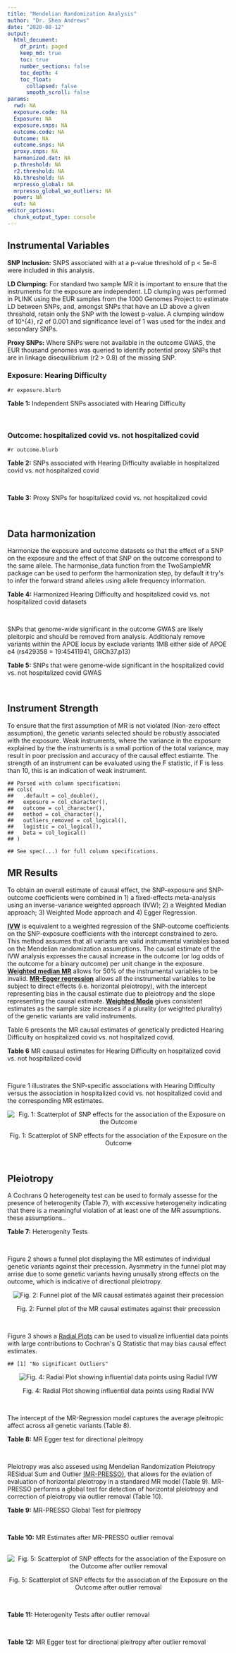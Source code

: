 ```yaml
---
title: "Mendelian Randomization Analysis"
author: "Dr. Shea Andrews"
date: "2020-08-12"
output:
  html_document:
    df_print: paged
    keep_md: true
    toc: true
    number_sections: false
    toc_depth: 4
    toc_float:
      collapsed: false
      smooth_scroll: false
params:
  rwd: NA
  exposure.code: NA
  Exposure: NA
  exposure.snps: NA
  outcome.code: NA
  Outcome: NA
  outcome.snps: NA
  proxy.snps: NA
  harmonized.dat: NA
  p.threshold: NA
  r2.threshold: NA
  kb.threshold: NA
  mrpresso_global: NA
  mrpresso_global_wo_outliers: NA
  power: NA
  out: NA
editor_options:
  chunk_output_type: console
---
```







## Instrumental Variables
**SNP Inclusion:** SNPS associated with at a p-value threshold of p < 5e-8 were included in this analysis.
<br>

**LD Clumping:** For standard two sample MR it is important to ensure that the instruments for the exposure are independent. LD clumping was performed in PLINK using the EUR samples from the 1000 Genomes Project to estimate LD between SNPs, and, amongst SNPs that have an LD above a given threshold, retain only the SNP with the lowest p-value. A clumping window of 10^{4}, r2 of 0.001 and significance level of 1 was used for the index and secondary SNPs.
<br>

**Proxy SNPs:** Where SNPs were not available in the outcome GWAS, the EUR thousand genomes was queried to identify potential proxy SNPs that are in linkage disequilibrium (r2 > 0.8) of the missing SNP.
<br>

### Exposure: Hearing Difficulty
`#r exposure.blurb`
<br>

**Table 1:** Independent SNPs associated with Hearing Difficulty
<div data-pagedtable="false">
  <script data-pagedtable-source type="application/json">
{"columns":[{"label":["SNP"],"name":[1],"type":["chr"],"align":["left"]},{"label":["CHROM"],"name":[2],"type":["dbl"],"align":["right"]},{"label":["POS"],"name":[3],"type":["dbl"],"align":["right"]},{"label":["REF"],"name":[4],"type":["chr"],"align":["left"]},{"label":["ALT"],"name":[5],"type":["chr"],"align":["left"]},{"label":["AF"],"name":[6],"type":["dbl"],"align":["right"]},{"label":["BETA"],"name":[7],"type":["dbl"],"align":["right"]},{"label":["SE"],"name":[8],"type":["dbl"],"align":["right"]},{"label":["Z"],"name":[9],"type":["dbl"],"align":["right"]},{"label":["P"],"name":[10],"type":["dbl"],"align":["right"]},{"label":["N"],"name":[11],"type":["dbl"],"align":["right"]},{"label":["TRAIT"],"name":[12],"type":["chr"],"align":["left"]}],"data":[{"1":"rs12027345","2":"1","3":"46239991","4":"G","5":"A","6":"0.432915","7":"-0.00785785","8":"0.00133184","9":"-5.90000","10":"3.6e-09","11":"250389","12":"Hearing_Difficulty"},{"1":"rs7525101","2":"1","3":"165109131","4":"C","5":"T","6":"0.440725","7":"0.00752096","8":"0.00132707","9":"5.66734","10":"1.5e-08","11":"250389","12":"Hearing_Difficulty"},{"1":"rs10927035","2":"1","3":"243703982","4":"C","5":"T","6":"0.649233","7":"0.00754234","8":"0.00138251","9":"5.45554","10":"4.9e-08","11":"250389","12":"Hearing_Difficulty"},{"1":"rs62188635","2":"2","3":"208082510","4":"C","5":"T","6":"0.545031","7":"-0.00827833","8":"0.00132906","9":"-6.22871","10":"4.7e-10","11":"250389","12":"Hearing_Difficulty"},{"1":"rs13093972","2":"3","3":"114987255","4":"A","5":"G","6":"0.448377","7":"0.00775587","8":"0.00133038","9":"5.82982","10":"5.5e-09","11":"250389","12":"Hearing_Difficulty"},{"1":"rs55853808","2":"3","3":"182053946","4":"A","5":"G","6":"0.162990","7":"0.01187470","8":"0.00180540","9":"6.57732","10":"4.8e-11","11":"250389","12":"Hearing_Difficulty"},{"1":"rs35414371","2":"4","3":"17530692","4":"T","5":"A","6":"0.132722","7":"0.01310280","8":"0.00194526","9":"6.73576","10":"1.6e-11","11":"250389","12":"Hearing_Difficulty"},{"1":"rs10475169","2":"5","3":"2555514","4":"A","5":"C","6":"0.117756","7":"0.01173770","8":"0.00204412","9":"5.74218","10":"9.3e-09","11":"250389","12":"Hearing_Difficulty"},{"1":"rs6453022","2":"5","3":"73076511","4":"C","5":"A","6":"0.500946","7":"0.01262160","8":"0.00132561","9":"9.52135","10":"1.7e-21","11":"250389","12":"Hearing_Difficulty"},{"1":"rs306574","2":"5","3":"94049523","4":"A","5":"G","6":"0.488764","7":"-0.00793561","8":"0.00131904","9":"-6.01620","10":"1.8e-09","11":"250389","12":"Hearing_Difficulty"},{"1":"rs1928176","2":"6","3":"21968899","4":"A","5":"G","6":"0.482818","7":"0.00749378","8":"0.00133347","9":"5.61976","10":"1.9e-08","11":"250389","12":"Hearing_Difficulty"},{"1":"rs13204736","2":"6","3":"32582603","4":"G","5":"A","6":"0.348495","7":"0.01146660","8":"0.00142649","9":"8.03833","10":"9.1e-16","11":"250389","12":"Hearing_Difficulty"},{"1":"rs62646255","2":"6","3":"43262303","4":"T","5":"C","6":"0.391260","7":"-0.01270780","8":"0.00135504","9":"-9.37817","10":"6.7e-21","11":"250389","12":"Hearing_Difficulty"},{"1":"rs217287","2":"6","3":"84407466","4":"C","5":"T","6":"0.440322","7":"0.00784960","8":"0.00133602","9":"5.87536","10":"4.2e-09","11":"250389","12":"Hearing_Difficulty"},{"1":"rs9493627","2":"6","3":"133789728","4":"G","5":"A","6":"0.320275","7":"0.01043660","8":"0.00141112","9":"7.39597","10":"1.4e-13","11":"250389","12":"Hearing_Difficulty"},{"1":"rs2236401","2":"6","3":"158504981","4":"C","5":"T","6":"0.514779","7":"0.00808004","8":"0.00132024","9":"6.12013","10":"9.3e-10","11":"250389","12":"Hearing_Difficulty"},{"1":"rs4947828","2":"7","3":"50805115","4":"T","5":"G","6":"0.769429","7":"0.00955408","8":"0.00156472","9":"6.10594","10":"1.0e-09","11":"250389","12":"Hearing_Difficulty"},{"1":"rs9691831","2":"7","3":"138498348","4":"A","5":"G","6":"0.584558","7":"0.00740690","8":"0.00133806","9":"5.53555","10":"3.1e-08","11":"250389","12":"Hearing_Difficulty"},{"1":"rs3890736","2":"8","3":"21532239","4":"G","5":"A","6":"0.373324","7":"0.00765762","8":"0.00136882","9":"5.59432","10":"2.2e-08","11":"250389","12":"Hearing_Difficulty"},{"1":"rs76837345","2":"8","3":"82668818","4":"A","5":"G","6":"0.069355","7":"0.01460190","8":"0.00259963","9":"5.61691","10":"1.9e-08","11":"250389","12":"Hearing_Difficulty"},{"1":"rs1962104","2":"8","3":"141635329","4":"T","5":"C","6":"0.558034","7":"0.00889466","8":"0.00133827","9":"6.64639","10":"3.0e-11","11":"250389","12":"Hearing_Difficulty"},{"1":"rs4948502","2":"10","3":"63839417","4":"T","5":"C","6":"0.426934","7":"-0.00805794","8":"0.00133835","9":"-6.02080","10":"1.7e-09","11":"250389","12":"Hearing_Difficulty"},{"1":"rs2270550","2":"10","3":"75874192","4":"T","5":"C","6":"0.547333","7":"0.00852536","8":"0.00136055","9":"6.26611","10":"3.7e-10","11":"250389","12":"Hearing_Difficulty"},{"1":"rs11596052","2":"10","3":"80520313","4":"T","5":"C","6":"0.219355","7":"-0.00900108","8":"0.00161979","9":"-5.55694","10":"2.7e-08","11":"250389","12":"Hearing_Difficulty"},{"1":"rs1097215","2":"10","3":"94787804","4":"G","5":"A","6":"0.474064","7":"-0.00798345","8":"0.00132256","9":"-6.03636","10":"1.6e-09","11":"250389","12":"Hearing_Difficulty"},{"1":"rs10901863","2":"10","3":"126812270","4":"C","5":"T","6":"0.268469","7":"0.01207640","8":"0.00153378","9":"7.87362","10":"3.4e-15","11":"250389","12":"Hearing_Difficulty"},{"1":"rs55635402","2":"11","3":"8056913","4":"A","5":"G","6":"0.194930","7":"-0.01052120","8":"0.00166935","9":"-6.30257","10":"2.9e-10","11":"250389","12":"Hearing_Difficulty"},{"1":"rs141403654","2":"11","3":"47715487","4":"A","5":"T","6":"0.015434","7":"0.03134020","8":"0.00568478","9":"5.51300","10":"3.5e-08","11":"250389","12":"Hearing_Difficulty"},{"1":"rs7951935","2":"11","3":"89030399","4":"G","5":"T","6":"0.379826","7":"0.01135240","8":"0.00136208","9":"8.33461","10":"7.8e-17","11":"250389","12":"Hearing_Difficulty"},{"1":"rs67307131","2":"11","3":"118480223","4":"T","5":"C","6":"0.346657","7":"0.00913602","8":"0.00139364","9":"6.55551","10":"5.5e-11","11":"250389","12":"Hearing_Difficulty"},{"1":"rs12552","2":"13","3":"53625781","4":"A","5":"G","6":"0.561874","7":"-0.00728153","8":"0.00133440","9":"-5.45678","10":"4.8e-08","11":"250389","12":"Hearing_Difficulty"},{"1":"rs9517282","2":"13","3":"99059183","4":"C","5":"A","6":"0.548995","7":"-0.00778367","8":"0.00133726","9":"-5.82061","10":"5.9e-09","11":"250389","12":"Hearing_Difficulty"},{"1":"rs1566129","2":"14","3":"52514912","4":"T","5":"C","6":"0.586284","7":"-0.00906457","8":"0.00134065","9":"-6.76132","10":"1.4e-11","11":"250389","12":"Hearing_Difficulty"},{"1":"rs62015206","2":"15","3":"52374075","4":"C","5":"T","6":"0.591962","7":"0.00779412","8":"0.00134988","9":"5.77394","10":"7.7e-09","11":"250389","12":"Hearing_Difficulty"},{"1":"rs62033400","2":"16","3":"53811788","4":"A","5":"G","6":"0.394446","7":"-0.00850581","8":"0.00134974","9":"-6.30181","10":"2.9e-10","11":"250389","12":"Hearing_Difficulty"},{"1":"rs12938775","2":"17","3":"2574821","4":"G","5":"A","6":"0.501932","7":"-0.00745427","8":"0.00132034","9":"-5.64572","10":"1.6e-08","11":"250389","12":"Hearing_Difficulty"},{"1":"rs17671352","2":"17","3":"7127718","4":"T","5":"C","6":"0.619033","7":"-0.00777641","8":"0.00135880","9":"-5.72300","10":"1.0e-08","11":"250389","12":"Hearing_Difficulty"},{"1":"rs4611552","2":"18","3":"52636091","4":"T","5":"C","6":"0.215352","7":"0.00885933","8":"0.00160737","9":"5.51169","10":"3.6e-08","11":"250389","12":"Hearing_Difficulty"},{"1":"rs132929","2":"22","3":"38487002","4":"G","5":"A","6":"0.413979","7":"0.00983905","8":"0.00134066","9":"7.33896","10":"2.2e-13","11":"250389","12":"Hearing_Difficulty"},{"1":"rs36062310","2":"22","3":"50988105","4":"G","5":"A","6":"0.043658","7":"0.03145420","8":"0.00322683","9":"9.74771","10":"1.9e-22","11":"250389","12":"Hearing_Difficulty"}],"options":{"columns":{"min":{},"max":[10]},"rows":{"min":[10],"max":[10]},"pages":{}}}
  </script>
</div>
<br>

### Outcome: hospitalized covid vs. not hospitalized covid
`#r outcome.blurb`
<br>

**Table 2:** SNPs associated with Hearing Difficulty avaliable in hospitalized covid vs. not hospitalized covid
<div data-pagedtable="false">
  <script data-pagedtable-source type="application/json">
{"columns":[{"label":["SNP"],"name":[1],"type":["chr"],"align":["left"]},{"label":["CHROM"],"name":[2],"type":["dbl"],"align":["right"]},{"label":["POS"],"name":[3],"type":["dbl"],"align":["right"]},{"label":["REF"],"name":[4],"type":["chr"],"align":["left"]},{"label":["ALT"],"name":[5],"type":["chr"],"align":["left"]},{"label":["AF"],"name":[6],"type":["dbl"],"align":["right"]},{"label":["BETA"],"name":[7],"type":["dbl"],"align":["right"]},{"label":["SE"],"name":[8],"type":["dbl"],"align":["right"]},{"label":["Z"],"name":[9],"type":["dbl"],"align":["right"]},{"label":["P"],"name":[10],"type":["dbl"],"align":["right"]},{"label":["N"],"name":[11],"type":["dbl"],"align":["right"]},{"label":["TRAIT"],"name":[12],"type":["chr"],"align":["left"]}],"data":[{"1":"rs7525101","2":"1","3":"165109131","4":"C","5":"T","6":"0.43760","7":"0.04785300","8":"0.077757","9":"0.615417261","10":"0.53830","11":"2956","12":"COVID:_hospitalized_vs._not_hospitalized"},{"1":"rs10927035","2":"1","3":"243703982","4":"C","5":"T","6":"0.62820","7":"-0.01822500","8":"0.080562","9":"-0.226223281","10":"0.82100","11":"2956","12":"COVID:_hospitalized_vs._not_hospitalized"},{"1":"rs62188635","2":"2","3":"208082510","4":"C","5":"T","6":"0.54320","7":"0.01383300","8":"0.088134","9":"0.156954183","10":"0.87530","11":"1408","12":"COVID:_hospitalized_vs._not_hospitalized"},{"1":"rs13093972","2":"3","3":"114987255","4":"A","5":"G","6":"0.42960","7":"0.17397000","8":"0.078299","9":"2.221867457","10":"0.02629","11":"2956","12":"COVID:_hospitalized_vs._not_hospitalized"},{"1":"rs55853808","2":"3","3":"182053946","4":"A","5":"G","6":"0.15030","7":"0.13207000","8":"0.111140","9":"1.188321037","10":"0.23470","11":"2956","12":"COVID:_hospitalized_vs._not_hospitalized"},{"1":"rs10475169","2":"5","3":"2555514","4":"A","5":"C","6":"0.11920","7":"0.05136700","8":"0.121890","9":"0.421420953","10":"0.67340","11":"2956","12":"COVID:_hospitalized_vs._not_hospitalized"},{"1":"rs6453022","2":"5","3":"73076511","4":"C","5":"A","6":"0.45820","7":"0.03788000","8":"0.078035","9":"0.485423208","10":"0.62740","11":"2956","12":"COVID:_hospitalized_vs._not_hospitalized"},{"1":"rs306574","2":"5","3":"94049523","4":"A","5":"G","6":"0.48640","7":"0.12555000","8":"0.076739","9":"1.636065104","10":"0.10180","11":"2956","12":"COVID:_hospitalized_vs._not_hospitalized"},{"1":"rs1928176","2":"6","3":"21968899","4":"A","5":"G","6":"0.50640","7":"0.05847300","8":"0.079712","9":"0.733553292","10":"0.46320","11":"2956","12":"COVID:_hospitalized_vs._not_hospitalized"},{"1":"rs13204736","2":"6","3":"32582603","4":"G","5":"A","6":"0.35750","7":"-0.03320300","8":"0.094419","9":"-0.351655917","10":"0.72510","11":"1408","12":"COVID:_hospitalized_vs._not_hospitalized"},{"1":"rs217287","2":"6","3":"84407466","4":"C","5":"T","6":"0.47600","7":"0.03365200","8":"0.077635","9":"0.433464288","10":"0.66470","11":"2956","12":"COVID:_hospitalized_vs._not_hospitalized"},{"1":"rs9493627","2":"6","3":"133789728","4":"G","5":"A","6":"0.33600","7":"-0.16765000","8":"0.083619","9":"-2.004927110","10":"0.04497","11":"2956","12":"COVID:_hospitalized_vs._not_hospitalized"},{"1":"rs2236401","2":"6","3":"158504981","4":"C","5":"T","6":"0.56370","7":"0.11672000","8":"0.078726","9":"1.482610573","10":"0.13820","11":"2956","12":"COVID:_hospitalized_vs._not_hospitalized"},{"1":"rs4947828","2":"7","3":"50805115","4":"T","5":"G","6":"0.77630","7":"-0.00052057","8":"0.102740","9":"-0.005066868","10":"0.99600","11":"1408","12":"COVID:_hospitalized_vs._not_hospitalized"},{"1":"rs9691831","2":"7","3":"138498348","4":"A","5":"G","6":"0.57360","7":"-0.07659100","8":"0.079898","9":"-0.958609727","10":"0.33780","11":"2956","12":"COVID:_hospitalized_vs._not_hospitalized"},{"1":"rs3890736","2":"8","3":"21532239","4":"G","5":"A","6":"0.38540","7":"-0.11474000","8":"0.080487","9":"-1.425571831","10":"0.15400","11":"2956","12":"COVID:_hospitalized_vs._not_hospitalized"},{"1":"rs76837345","2":"8","3":"82668818","4":"A","5":"G","6":"0.06151","7":"-0.07391800","8":"0.173310","9":"-0.426507414","10":"0.66970","11":"2956","12":"COVID:_hospitalized_vs._not_hospitalized"},{"1":"rs1962104","2":"8","3":"141635329","4":"T","5":"C","6":"0.53500","7":"-0.05304500","8":"0.078651","9":"-0.674435163","10":"0.50000","11":"2956","12":"COVID:_hospitalized_vs._not_hospitalized"},{"1":"rs4948502","2":"10","3":"63839417","4":"T","5":"C","6":"0.42720","7":"-0.08837000","8":"0.078949","9":"-1.119330201","10":"0.26300","11":"2956","12":"COVID:_hospitalized_vs._not_hospitalized"},{"1":"rs11596052","2":"10","3":"80520313","4":"T","5":"C","6":"0.21380","7":"-0.01332600","8":"0.099446","9":"-0.134002373","10":"0.89340","11":"2956","12":"COVID:_hospitalized_vs._not_hospitalized"},{"1":"rs1097215","2":"10","3":"94787804","4":"G","5":"A","6":"0.47040","7":"0.02807200","8":"0.078364","9":"0.358225716","10":"0.72020","11":"2956","12":"COVID:_hospitalized_vs._not_hospitalized"},{"1":"rs10901863","2":"10","3":"126812270","4":"C","5":"T","6":"0.27650","7":"-0.01781600","8":"0.090344","9":"-0.197201806","10":"0.84370","11":"2956","12":"COVID:_hospitalized_vs._not_hospitalized"},{"1":"rs55635402","2":"11","3":"8056913","4":"A","5":"G","6":"0.21120","7":"0.07444500","8":"0.099393","9":"0.748996408","10":"0.45390","11":"2956","12":"COVID:_hospitalized_vs._not_hospitalized"},{"1":"rs141403654","2":"11","3":"47715487","4":"A","5":"T","6":"0.02139","7":"0.22325000","8":"0.332300","9":"0.671832681","10":"0.50170","11":"2956","12":"COVID:_hospitalized_vs._not_hospitalized"},{"1":"rs7951935","2":"11","3":"89030399","4":"G","5":"T","6":"0.37340","7":"0.11743000","8":"0.088261","9":"1.330485718","10":"0.18340","11":"1408","12":"COVID:_hospitalized_vs._not_hospitalized"},{"1":"rs12552","2":"13","3":"53625781","4":"A","5":"G","6":"0.54010","7":"-0.04951500","8":"0.080322","9":"-0.616456264","10":"0.53760","11":"2956","12":"COVID:_hospitalized_vs._not_hospitalized"},{"1":"rs9517282","2":"13","3":"99059183","4":"C","5":"A","6":"0.54860","7":"-0.02989300","8":"0.077563","9":"-0.385402834","10":"0.69990","11":"2956","12":"COVID:_hospitalized_vs._not_hospitalized"},{"1":"rs1566129","2":"14","3":"52514912","4":"T","5":"C","6":"0.60140","7":"-0.03490000","8":"0.079679","9":"-0.438007505","10":"0.66140","11":"2956","12":"COVID:_hospitalized_vs._not_hospitalized"},{"1":"rs62015206","2":"15","3":"52374075","4":"C","5":"T","6":"0.59130","7":"0.15072000","8":"0.077994","9":"1.932456343","10":"0.05330","11":"2956","12":"COVID:_hospitalized_vs._not_hospitalized"},{"1":"rs62033400","2":"16","3":"53811788","4":"A","5":"G","6":"0.40970","7":"0.03221500","8":"0.078692","9":"0.409380877","10":"0.68230","11":"2956","12":"COVID:_hospitalized_vs._not_hospitalized"},{"1":"rs12938775","2":"17","3":"2574821","4":"G","5":"A","6":"0.49030","7":"0.05682600","8":"0.082049","9":"0.692586138","10":"0.48860","11":"2738","12":"COVID:_hospitalized_vs._not_hospitalized"},{"1":"rs17671352","2":"17","3":"7127718","4":"T","5":"C","6":"0.63150","7":"-0.01653900","8":"0.082059","9":"-0.201550104","10":"0.84030","11":"2956","12":"COVID:_hospitalized_vs._not_hospitalized"},{"1":"rs4611552","2":"18","3":"52636091","4":"T","5":"C","6":"0.20790","7":"-0.05766400","8":"0.096154","9":"-0.599704640","10":"0.54870","11":"2956","12":"COVID:_hospitalized_vs._not_hospitalized"},{"1":"rs132929","2":"22","3":"38487002","4":"G","5":"A","6":"0.40050","7":"-0.08700800","8":"0.080069","9":"-1.086662753","10":"0.27720","11":"2956","12":"COVID:_hospitalized_vs._not_hospitalized"},{"1":"rs36062310","2":"22","3":"50988105","4":"G","5":"A","6":"0.04141","7":"0.01392600","8":"0.181330","9":"0.076799206","10":"0.93880","11":"2956","12":"COVID:_hospitalized_vs._not_hospitalized"},{"1":"rs12027345","2":"NA","3":"NA","4":"NA","5":"NA","6":"NA","7":"NA","8":"NA","9":"NA","10":"NA","11":"NA","12":"NA"},{"1":"rs35414371","2":"NA","3":"NA","4":"NA","5":"NA","6":"NA","7":"NA","8":"NA","9":"NA","10":"NA","11":"NA","12":"NA"},{"1":"rs62646255","2":"NA","3":"NA","4":"NA","5":"NA","6":"NA","7":"NA","8":"NA","9":"NA","10":"NA","11":"NA","12":"NA"},{"1":"rs2270550","2":"NA","3":"NA","4":"NA","5":"NA","6":"NA","7":"NA","8":"NA","9":"NA","10":"NA","11":"NA","12":"NA"},{"1":"rs67307131","2":"NA","3":"NA","4":"NA","5":"NA","6":"NA","7":"NA","8":"NA","9":"NA","10":"NA","11":"NA","12":"NA"}],"options":{"columns":{"min":{},"max":[10]},"rows":{"min":[10],"max":[10]},"pages":{}}}
  </script>
</div>
<br>

**Table 3:** Proxy SNPs for hospitalized covid vs. not hospitalized covid
<div data-pagedtable="false">
  <script data-pagedtable-source type="application/json">
{"columns":[{"label":["target_snp"],"name":[1],"type":["chr"],"align":["left"]},{"label":["proxy_snp"],"name":[2],"type":["chr"],"align":["left"]},{"label":["ld.r2"],"name":[3],"type":["dbl"],"align":["right"]},{"label":["Dprime"],"name":[4],"type":["dbl"],"align":["right"]},{"label":["PHASE"],"name":[5],"type":["chr"],"align":["left"]},{"label":["X12"],"name":[6],"type":["lgl"],"align":["right"]},{"label":["CHROM"],"name":[7],"type":["dbl"],"align":["right"]},{"label":["POS"],"name":[8],"type":["dbl"],"align":["right"]},{"label":["REF.proxy"],"name":[9],"type":["chr"],"align":["left"]},{"label":["ALT.proxy"],"name":[10],"type":["chr"],"align":["left"]},{"label":["AF"],"name":[11],"type":["dbl"],"align":["right"]},{"label":["BETA"],"name":[12],"type":["dbl"],"align":["right"]},{"label":["SE"],"name":[13],"type":["dbl"],"align":["right"]},{"label":["Z"],"name":[14],"type":["dbl"],"align":["right"]},{"label":["P"],"name":[15],"type":["dbl"],"align":["right"]},{"label":["N"],"name":[16],"type":["dbl"],"align":["right"]},{"label":["TRAIT"],"name":[17],"type":["chr"],"align":["left"]},{"label":["ref"],"name":[18],"type":["chr"],"align":["left"]},{"label":["ref.proxy"],"name":[19],"type":["chr"],"align":["left"]},{"label":["alt"],"name":[20],"type":["chr"],"align":["left"]},{"label":["alt.proxy"],"name":[21],"type":["chr"],"align":["left"]},{"label":["ALT"],"name":[22],"type":["chr"],"align":["left"]},{"label":["REF"],"name":[23],"type":["chr"],"align":["left"]},{"label":["proxy.outcome"],"name":[24],"type":["lgl"],"align":["right"]}],"data":[{"1":"rs12027345","2":"rs4660885","3":"0.991994","4":"1.000000","5":"AA/GG","6":"NA","7":"1","8":"46243756","9":"G","10":"A","11":"0.4535","12":"-0.043817","13":"0.079208","14":"-0.5531891","15":"0.5801","16":"2956","17":"COVID:_hospitalized_vs._not_hospitalized","18":"A","19":"A","20":"G","21":"G","22":"A","23":"G","24":"TRUE"},{"1":"rs35414371","2":"rs36027619","3":"0.991507","4":"1.000000","5":"AT/TC","6":"NA","7":"4","8":"17525356","9":"C","10":"T","11":"0.1340","12":"0.018382","13":"0.111000","14":"0.1656036","15":"0.8685","16":"2956","17":"COVID:_hospitalized_vs._not_hospitalized","18":"A","19":"T","20":"T","21":"C","22":"A","23":"T","24":"TRUE"},{"1":"rs62646255","2":"rs62415385","3":"0.975788","4":"0.995882","5":"CT/TA","6":"NA","7":"6","8":"43262458","9":"A","10":"T","11":"0.3815","12":"-0.058519","13":"0.080830","14":"-0.7239762","15":"0.4691","16":"2956","17":"COVID:_hospitalized_vs._not_hospitalized","18":"C","19":"T","20":"T","21":"A","22":"C","23":"T","24":"TRUE"},{"1":"rs2270550","2":"rs2131957","3":"0.856412","4":"0.982009","5":"TC/CA","6":"NA","7":"10","8":"75866929","9":"C","10":"A","11":"0.5999","12":"0.013208","13":"0.080430","14":"0.1642173","15":"0.8696","16":"2956","17":"COVID:_hospitalized_vs._not_hospitalized","18":"T","19":"C","20":"C","21":"A","22":"C","23":"T","24":"TRUE"},{"1":"rs67307131","2":"rs12225399","3":"0.991321","4":"1.000000","5":"CC/TG","6":"NA","7":"11","8":"118480285","9":"G","10":"C","11":"0.3333","12":"0.129090","13":"0.082850","14":"1.5581171","15":"0.1192","16":"2956","17":"COVID:_hospitalized_vs._not_hospitalized","18":"C","19":"C","20":"T","21":"G","22":"C","23":"T","24":"TRUE"}],"options":{"columns":{"min":{},"max":[10]},"rows":{"min":[10],"max":[10]},"pages":{}}}
  </script>
</div>
<br>

## Data harmonization
Harmonize the exposure and outcome datasets so that the effect of a SNP on the exposure and the effect of that SNP on the outcome correspond to the same allele. The harmonise_data function from the TwoSampleMR package can be used to perform the harmonization step, by default it try's to infer the forward strand alleles using allele frequency information.
<br>

**Table 4:** Harmonized Hearing Difficulty and hospitalized covid vs. not hospitalized covid datasets
<div data-pagedtable="false">
  <script data-pagedtable-source type="application/json">
{"columns":[{"label":["SNP"],"name":[1],"type":["chr"],"align":["left"]},{"label":["effect_allele.exposure"],"name":[2],"type":["chr"],"align":["left"]},{"label":["other_allele.exposure"],"name":[3],"type":["chr"],"align":["left"]},{"label":["effect_allele.outcome"],"name":[4],"type":["chr"],"align":["left"]},{"label":["other_allele.outcome"],"name":[5],"type":["chr"],"align":["left"]},{"label":["beta.exposure"],"name":[6],"type":["dbl"],"align":["right"]},{"label":["beta.outcome"],"name":[7],"type":["dbl"],"align":["right"]},{"label":["eaf.exposure"],"name":[8],"type":["dbl"],"align":["right"]},{"label":["eaf.outcome"],"name":[9],"type":["dbl"],"align":["right"]},{"label":["remove"],"name":[10],"type":["lgl"],"align":["right"]},{"label":["palindromic"],"name":[11],"type":["lgl"],"align":["right"]},{"label":["ambiguous"],"name":[12],"type":["lgl"],"align":["right"]},{"label":["id.outcome"],"name":[13],"type":["chr"],"align":["left"]},{"label":["chr.outcome"],"name":[14],"type":["dbl"],"align":["right"]},{"label":["pos.outcome"],"name":[15],"type":["dbl"],"align":["right"]},{"label":["se.outcome"],"name":[16],"type":["dbl"],"align":["right"]},{"label":["z.outcome"],"name":[17],"type":["dbl"],"align":["right"]},{"label":["pval.outcome"],"name":[18],"type":["dbl"],"align":["right"]},{"label":["samplesize.outcome"],"name":[19],"type":["dbl"],"align":["right"]},{"label":["outcome"],"name":[20],"type":["chr"],"align":["left"]},{"label":["mr_keep.outcome"],"name":[21],"type":["lgl"],"align":["right"]},{"label":["pval_origin.outcome"],"name":[22],"type":["chr"],"align":["left"]},{"label":["chr.exposure"],"name":[23],"type":["dbl"],"align":["right"]},{"label":["pos.exposure"],"name":[24],"type":["dbl"],"align":["right"]},{"label":["se.exposure"],"name":[25],"type":["dbl"],"align":["right"]},{"label":["z.exposure"],"name":[26],"type":["dbl"],"align":["right"]},{"label":["pval.exposure"],"name":[27],"type":["dbl"],"align":["right"]},{"label":["samplesize.exposure"],"name":[28],"type":["dbl"],"align":["right"]},{"label":["exposure"],"name":[29],"type":["chr"],"align":["left"]},{"label":["mr_keep.exposure"],"name":[30],"type":["lgl"],"align":["right"]},{"label":["pval_origin.exposure"],"name":[31],"type":["chr"],"align":["left"]},{"label":["id.exposure"],"name":[32],"type":["chr"],"align":["left"]},{"label":["action"],"name":[33],"type":["dbl"],"align":["right"]},{"label":["mr_keep"],"name":[34],"type":["lgl"],"align":["right"]},{"label":["pt"],"name":[35],"type":["dbl"],"align":["right"]},{"label":["pleitropy_keep"],"name":[36],"type":["lgl"],"align":["right"]},{"label":["mrpresso_RSSobs"],"name":[37],"type":["lgl"],"align":["right"]},{"label":["mrpresso_pval"],"name":[38],"type":["lgl"],"align":["right"]},{"label":["mrpresso_keep"],"name":[39],"type":["lgl"],"align":["right"]}],"data":[{"1":"rs10475169","2":"C","3":"A","4":"C","5":"A","6":"0.01173770","7":"0.05136700","8":"0.117756","9":"0.11920","10":"FALSE","11":"FALSE","12":"FALSE","13":"LVZP0N","14":"5","15":"2555514","16":"0.121890","17":"0.421420953","18":"0.67340","19":"2956","20":"covidhgi2020anaB1v2","21":"TRUE","22":"reported","23":"5","24":"2555514","25":"0.00204412","26":"5.74218","27":"9.3e-09","28":"250389","29":"Wells2019hdiff","30":"TRUE","31":"reported","32":"9hqIqa","33":"2","34":"TRUE","35":"5e-08","36":"TRUE","37":"NA","38":"NA","39":"TRUE"},{"1":"rs10901863","2":"T","3":"C","4":"T","5":"C","6":"0.01207640","7":"-0.01781600","8":"0.268469","9":"0.27650","10":"FALSE","11":"FALSE","12":"FALSE","13":"LVZP0N","14":"10","15":"126812270","16":"0.090344","17":"-0.197201806","18":"0.84370","19":"2956","20":"covidhgi2020anaB1v2","21":"TRUE","22":"reported","23":"10","24":"126812270","25":"0.00153378","26":"7.87362","27":"3.4e-15","28":"250389","29":"Wells2019hdiff","30":"TRUE","31":"reported","32":"9hqIqa","33":"2","34":"TRUE","35":"5e-08","36":"TRUE","37":"NA","38":"NA","39":"TRUE"},{"1":"rs10927035","2":"T","3":"C","4":"T","5":"C","6":"0.00754234","7":"-0.01822500","8":"0.649233","9":"0.62820","10":"FALSE","11":"FALSE","12":"FALSE","13":"LVZP0N","14":"1","15":"243703982","16":"0.080562","17":"-0.226223281","18":"0.82100","19":"2956","20":"covidhgi2020anaB1v2","21":"TRUE","22":"reported","23":"1","24":"243703982","25":"0.00138251","26":"5.45554","27":"4.9e-08","28":"250389","29":"Wells2019hdiff","30":"TRUE","31":"reported","32":"9hqIqa","33":"2","34":"TRUE","35":"5e-08","36":"TRUE","37":"NA","38":"NA","39":"TRUE"},{"1":"rs1097215","2":"A","3":"G","4":"A","5":"G","6":"-0.00798345","7":"0.02807200","8":"0.474064","9":"0.47040","10":"FALSE","11":"FALSE","12":"FALSE","13":"LVZP0N","14":"10","15":"94787804","16":"0.078364","17":"0.358225716","18":"0.72020","19":"2956","20":"covidhgi2020anaB1v2","21":"TRUE","22":"reported","23":"10","24":"94787804","25":"0.00132256","26":"-6.03636","27":"1.6e-09","28":"250389","29":"Wells2019hdiff","30":"TRUE","31":"reported","32":"9hqIqa","33":"2","34":"TRUE","35":"5e-08","36":"TRUE","37":"NA","38":"NA","39":"TRUE"},{"1":"rs11596052","2":"C","3":"T","4":"C","5":"T","6":"-0.00900108","7":"-0.01332600","8":"0.219355","9":"0.21380","10":"FALSE","11":"FALSE","12":"FALSE","13":"LVZP0N","14":"10","15":"80520313","16":"0.099446","17":"-0.134002373","18":"0.89340","19":"2956","20":"covidhgi2020anaB1v2","21":"TRUE","22":"reported","23":"10","24":"80520313","25":"0.00161979","26":"-5.55694","27":"2.7e-08","28":"250389","29":"Wells2019hdiff","30":"TRUE","31":"reported","32":"9hqIqa","33":"2","34":"TRUE","35":"5e-08","36":"TRUE","37":"NA","38":"NA","39":"TRUE"},{"1":"rs12027345","2":"A","3":"G","4":"A","5":"G","6":"-0.00785785","7":"-0.04381700","8":"0.432915","9":"0.45350","10":"FALSE","11":"FALSE","12":"FALSE","13":"LVZP0N","14":"1","15":"46243756","16":"0.079208","17":"-0.553189072","18":"0.58010","19":"2956","20":"covidhgi2020anaB1v2","21":"TRUE","22":"reported","23":"1","24":"46239991","25":"0.00133184","26":"-5.90000","27":"3.6e-09","28":"250389","29":"Wells2019hdiff","30":"TRUE","31":"reported","32":"9hqIqa","33":"2","34":"TRUE","35":"5e-08","36":"TRUE","37":"NA","38":"NA","39":"TRUE"},{"1":"rs12552","2":"G","3":"A","4":"G","5":"A","6":"-0.00728153","7":"-0.04951500","8":"0.561874","9":"0.54010","10":"FALSE","11":"FALSE","12":"FALSE","13":"LVZP0N","14":"13","15":"53625781","16":"0.080322","17":"-0.616456264","18":"0.53760","19":"2956","20":"covidhgi2020anaB1v2","21":"TRUE","22":"reported","23":"13","24":"53625781","25":"0.00133440","26":"-5.45678","27":"4.8e-08","28":"250389","29":"Wells2019hdiff","30":"TRUE","31":"reported","32":"9hqIqa","33":"2","34":"TRUE","35":"5e-08","36":"TRUE","37":"NA","38":"NA","39":"TRUE"},{"1":"rs12938775","2":"A","3":"G","4":"A","5":"G","6":"-0.00745427","7":"0.05682600","8":"0.501932","9":"0.49030","10":"FALSE","11":"FALSE","12":"FALSE","13":"LVZP0N","14":"17","15":"2574821","16":"0.082049","17":"0.692586138","18":"0.48860","19":"2738","20":"covidhgi2020anaB1v2","21":"TRUE","22":"reported","23":"17","24":"2574821","25":"0.00132034","26":"-5.64572","27":"1.6e-08","28":"250389","29":"Wells2019hdiff","30":"TRUE","31":"reported","32":"9hqIqa","33":"2","34":"TRUE","35":"5e-08","36":"TRUE","37":"NA","38":"NA","39":"TRUE"},{"1":"rs13093972","2":"G","3":"A","4":"G","5":"A","6":"0.00775587","7":"0.17397000","8":"0.448377","9":"0.42960","10":"FALSE","11":"FALSE","12":"FALSE","13":"LVZP0N","14":"3","15":"114987255","16":"0.078299","17":"2.221867457","18":"0.02629","19":"2956","20":"covidhgi2020anaB1v2","21":"TRUE","22":"reported","23":"3","24":"114987255","25":"0.00133038","26":"5.82982","27":"5.5e-09","28":"250389","29":"Wells2019hdiff","30":"TRUE","31":"reported","32":"9hqIqa","33":"2","34":"TRUE","35":"5e-08","36":"TRUE","37":"NA","38":"NA","39":"TRUE"},{"1":"rs13204736","2":"A","3":"G","4":"A","5":"G","6":"0.01146660","7":"-0.03320300","8":"0.348495","9":"0.35750","10":"FALSE","11":"FALSE","12":"FALSE","13":"LVZP0N","14":"6","15":"32582603","16":"0.094419","17":"-0.351655917","18":"0.72510","19":"1408","20":"covidhgi2020anaB1v2","21":"TRUE","22":"reported","23":"6","24":"32582603","25":"0.00142649","26":"8.03833","27":"9.1e-16","28":"250389","29":"Wells2019hdiff","30":"TRUE","31":"reported","32":"9hqIqa","33":"2","34":"TRUE","35":"5e-08","36":"TRUE","37":"NA","38":"NA","39":"TRUE"},{"1":"rs132929","2":"A","3":"G","4":"A","5":"G","6":"0.00983905","7":"-0.08700800","8":"0.413979","9":"0.40050","10":"FALSE","11":"FALSE","12":"FALSE","13":"LVZP0N","14":"22","15":"38487002","16":"0.080069","17":"-1.086662753","18":"0.27720","19":"2956","20":"covidhgi2020anaB1v2","21":"TRUE","22":"reported","23":"22","24":"38487002","25":"0.00134066","26":"7.33896","27":"2.2e-13","28":"250389","29":"Wells2019hdiff","30":"TRUE","31":"reported","32":"9hqIqa","33":"2","34":"TRUE","35":"5e-08","36":"TRUE","37":"NA","38":"NA","39":"TRUE"},{"1":"rs141403654","2":"T","3":"A","4":"T","5":"A","6":"0.03134020","7":"0.22325000","8":"0.015434","9":"0.02139","10":"FALSE","11":"TRUE","12":"FALSE","13":"LVZP0N","14":"11","15":"47715487","16":"0.332300","17":"0.671832681","18":"0.50170","19":"2956","20":"covidhgi2020anaB1v2","21":"TRUE","22":"reported","23":"11","24":"47715487","25":"0.00568478","26":"5.51300","27":"3.5e-08","28":"250389","29":"Wells2019hdiff","30":"TRUE","31":"reported","32":"9hqIqa","33":"2","34":"TRUE","35":"5e-08","36":"TRUE","37":"NA","38":"NA","39":"TRUE"},{"1":"rs1566129","2":"C","3":"T","4":"C","5":"T","6":"-0.00906457","7":"-0.03490000","8":"0.586284","9":"0.60140","10":"FALSE","11":"FALSE","12":"FALSE","13":"LVZP0N","14":"14","15":"52514912","16":"0.079679","17":"-0.438007505","18":"0.66140","19":"2956","20":"covidhgi2020anaB1v2","21":"TRUE","22":"reported","23":"14","24":"52514912","25":"0.00134065","26":"-6.76132","27":"1.4e-11","28":"250389","29":"Wells2019hdiff","30":"TRUE","31":"reported","32":"9hqIqa","33":"2","34":"TRUE","35":"5e-08","36":"TRUE","37":"NA","38":"NA","39":"TRUE"},{"1":"rs17671352","2":"C","3":"T","4":"C","5":"T","6":"-0.00777641","7":"-0.01653900","8":"0.619033","9":"0.63150","10":"FALSE","11":"FALSE","12":"FALSE","13":"LVZP0N","14":"17","15":"7127718","16":"0.082059","17":"-0.201550104","18":"0.84030","19":"2956","20":"covidhgi2020anaB1v2","21":"TRUE","22":"reported","23":"17","24":"7127718","25":"0.00135880","26":"-5.72300","27":"1.0e-08","28":"250389","29":"Wells2019hdiff","30":"TRUE","31":"reported","32":"9hqIqa","33":"2","34":"TRUE","35":"5e-08","36":"TRUE","37":"NA","38":"NA","39":"TRUE"},{"1":"rs1928176","2":"G","3":"A","4":"G","5":"A","6":"0.00749378","7":"0.05847300","8":"0.482818","9":"0.50640","10":"FALSE","11":"FALSE","12":"FALSE","13":"LVZP0N","14":"6","15":"21968899","16":"0.079712","17":"0.733553292","18":"0.46320","19":"2956","20":"covidhgi2020anaB1v2","21":"TRUE","22":"reported","23":"6","24":"21968899","25":"0.00133347","26":"5.61976","27":"1.9e-08","28":"250389","29":"Wells2019hdiff","30":"TRUE","31":"reported","32":"9hqIqa","33":"2","34":"TRUE","35":"5e-08","36":"TRUE","37":"NA","38":"NA","39":"TRUE"},{"1":"rs1962104","2":"C","3":"T","4":"C","5":"T","6":"0.00889466","7":"-0.05304500","8":"0.558034","9":"0.53500","10":"FALSE","11":"FALSE","12":"FALSE","13":"LVZP0N","14":"8","15":"141635329","16":"0.078651","17":"-0.674435163","18":"0.50000","19":"2956","20":"covidhgi2020anaB1v2","21":"TRUE","22":"reported","23":"8","24":"141635329","25":"0.00133827","26":"6.64639","27":"3.0e-11","28":"250389","29":"Wells2019hdiff","30":"TRUE","31":"reported","32":"9hqIqa","33":"2","34":"TRUE","35":"5e-08","36":"TRUE","37":"NA","38":"NA","39":"TRUE"},{"1":"rs217287","2":"T","3":"C","4":"T","5":"C","6":"0.00784960","7":"0.03365200","8":"0.440322","9":"0.47600","10":"FALSE","11":"FALSE","12":"FALSE","13":"LVZP0N","14":"6","15":"84407466","16":"0.077635","17":"0.433464288","18":"0.66470","19":"2956","20":"covidhgi2020anaB1v2","21":"TRUE","22":"reported","23":"6","24":"84407466","25":"0.00133602","26":"5.87536","27":"4.2e-09","28":"250389","29":"Wells2019hdiff","30":"TRUE","31":"reported","32":"9hqIqa","33":"2","34":"TRUE","35":"5e-08","36":"TRUE","37":"NA","38":"NA","39":"TRUE"},{"1":"rs2236401","2":"T","3":"C","4":"T","5":"C","6":"0.00808004","7":"0.11672000","8":"0.514779","9":"0.56370","10":"FALSE","11":"FALSE","12":"FALSE","13":"LVZP0N","14":"6","15":"158504981","16":"0.078726","17":"1.482610573","18":"0.13820","19":"2956","20":"covidhgi2020anaB1v2","21":"TRUE","22":"reported","23":"6","24":"158504981","25":"0.00132024","26":"6.12013","27":"9.3e-10","28":"250389","29":"Wells2019hdiff","30":"TRUE","31":"reported","32":"9hqIqa","33":"2","34":"TRUE","35":"5e-08","36":"TRUE","37":"NA","38":"NA","39":"TRUE"},{"1":"rs2270550","2":"C","3":"T","4":"C","5":"T","6":"0.00852536","7":"0.01320800","8":"0.547333","9":"0.59990","10":"FALSE","11":"FALSE","12":"FALSE","13":"LVZP0N","14":"10","15":"75866929","16":"0.080430","17":"0.164217332","18":"0.86960","19":"2956","20":"covidhgi2020anaB1v2","21":"TRUE","22":"reported","23":"10","24":"75874192","25":"0.00136055","26":"6.26611","27":"3.7e-10","28":"250389","29":"Wells2019hdiff","30":"TRUE","31":"reported","32":"9hqIqa","33":"2","34":"TRUE","35":"5e-08","36":"TRUE","37":"NA","38":"NA","39":"TRUE"},{"1":"rs306574","2":"G","3":"A","4":"G","5":"A","6":"-0.00793561","7":"0.12555000","8":"0.488764","9":"0.48640","10":"FALSE","11":"FALSE","12":"FALSE","13":"LVZP0N","14":"5","15":"94049523","16":"0.076739","17":"1.636065104","18":"0.10180","19":"2956","20":"covidhgi2020anaB1v2","21":"TRUE","22":"reported","23":"5","24":"94049523","25":"0.00131904","26":"-6.01620","27":"1.8e-09","28":"250389","29":"Wells2019hdiff","30":"TRUE","31":"reported","32":"9hqIqa","33":"2","34":"TRUE","35":"5e-08","36":"TRUE","37":"NA","38":"NA","39":"TRUE"},{"1":"rs35414371","2":"A","3":"T","4":"A","5":"T","6":"0.01310280","7":"0.01838200","8":"0.132722","9":"0.13400","10":"FALSE","11":"TRUE","12":"FALSE","13":"LVZP0N","14":"4","15":"17525356","16":"0.111000","17":"0.165603604","18":"0.86850","19":"2956","20":"covidhgi2020anaB1v2","21":"TRUE","22":"reported","23":"4","24":"17530692","25":"0.00194526","26":"6.73576","27":"1.6e-11","28":"250389","29":"Wells2019hdiff","30":"TRUE","31":"reported","32":"9hqIqa","33":"2","34":"TRUE","35":"5e-08","36":"TRUE","37":"NA","38":"NA","39":"TRUE"},{"1":"rs36062310","2":"A","3":"G","4":"A","5":"G","6":"0.03145420","7":"0.01392600","8":"0.043658","9":"0.04141","10":"FALSE","11":"FALSE","12":"FALSE","13":"LVZP0N","14":"22","15":"50988105","16":"0.181330","17":"0.076799206","18":"0.93880","19":"2956","20":"covidhgi2020anaB1v2","21":"TRUE","22":"reported","23":"22","24":"50988105","25":"0.00322683","26":"9.74771","27":"1.9e-22","28":"250389","29":"Wells2019hdiff","30":"TRUE","31":"reported","32":"9hqIqa","33":"2","34":"TRUE","35":"5e-08","36":"TRUE","37":"NA","38":"NA","39":"TRUE"},{"1":"rs3890736","2":"A","3":"G","4":"A","5":"G","6":"0.00765762","7":"-0.11474000","8":"0.373324","9":"0.38540","10":"FALSE","11":"FALSE","12":"FALSE","13":"LVZP0N","14":"8","15":"21532239","16":"0.080487","17":"-1.425571831","18":"0.15400","19":"2956","20":"covidhgi2020anaB1v2","21":"TRUE","22":"reported","23":"8","24":"21532239","25":"0.00136882","26":"5.59432","27":"2.2e-08","28":"250389","29":"Wells2019hdiff","30":"TRUE","31":"reported","32":"9hqIqa","33":"2","34":"TRUE","35":"5e-08","36":"TRUE","37":"NA","38":"NA","39":"TRUE"},{"1":"rs4611552","2":"C","3":"T","4":"C","5":"T","6":"0.00885933","7":"-0.05766400","8":"0.215352","9":"0.20790","10":"FALSE","11":"FALSE","12":"FALSE","13":"LVZP0N","14":"18","15":"52636091","16":"0.096154","17":"-0.599704640","18":"0.54870","19":"2956","20":"covidhgi2020anaB1v2","21":"TRUE","22":"reported","23":"18","24":"52636091","25":"0.00160737","26":"5.51169","27":"3.6e-08","28":"250389","29":"Wells2019hdiff","30":"TRUE","31":"reported","32":"9hqIqa","33":"2","34":"TRUE","35":"5e-08","36":"TRUE","37":"NA","38":"NA","39":"TRUE"},{"1":"rs4947828","2":"G","3":"T","4":"G","5":"T","6":"0.00955408","7":"-0.00052057","8":"0.769429","9":"0.77630","10":"FALSE","11":"FALSE","12":"FALSE","13":"LVZP0N","14":"7","15":"50805115","16":"0.102740","17":"-0.005066868","18":"0.99600","19":"1408","20":"covidhgi2020anaB1v2","21":"TRUE","22":"reported","23":"7","24":"50805115","25":"0.00156472","26":"6.10594","27":"1.0e-09","28":"250389","29":"Wells2019hdiff","30":"TRUE","31":"reported","32":"9hqIqa","33":"2","34":"TRUE","35":"5e-08","36":"TRUE","37":"NA","38":"NA","39":"TRUE"},{"1":"rs4948502","2":"C","3":"T","4":"C","5":"T","6":"-0.00805794","7":"-0.08837000","8":"0.426934","9":"0.42720","10":"FALSE","11":"FALSE","12":"FALSE","13":"LVZP0N","14":"10","15":"63839417","16":"0.078949","17":"-1.119330201","18":"0.26300","19":"2956","20":"covidhgi2020anaB1v2","21":"TRUE","22":"reported","23":"10","24":"63839417","25":"0.00133835","26":"-6.02080","27":"1.7e-09","28":"250389","29":"Wells2019hdiff","30":"TRUE","31":"reported","32":"9hqIqa","33":"2","34":"TRUE","35":"5e-08","36":"TRUE","37":"NA","38":"NA","39":"TRUE"},{"1":"rs55635402","2":"G","3":"A","4":"G","5":"A","6":"-0.01052120","7":"0.07444500","8":"0.194930","9":"0.21120","10":"FALSE","11":"FALSE","12":"FALSE","13":"LVZP0N","14":"11","15":"8056913","16":"0.099393","17":"0.748996408","18":"0.45390","19":"2956","20":"covidhgi2020anaB1v2","21":"TRUE","22":"reported","23":"11","24":"8056913","25":"0.00166935","26":"-6.30257","27":"2.9e-10","28":"250389","29":"Wells2019hdiff","30":"TRUE","31":"reported","32":"9hqIqa","33":"2","34":"TRUE","35":"5e-08","36":"TRUE","37":"NA","38":"NA","39":"TRUE"},{"1":"rs55853808","2":"G","3":"A","4":"G","5":"A","6":"0.01187470","7":"0.13207000","8":"0.162990","9":"0.15030","10":"FALSE","11":"FALSE","12":"FALSE","13":"LVZP0N","14":"3","15":"182053946","16":"0.111140","17":"1.188321037","18":"0.23470","19":"2956","20":"covidhgi2020anaB1v2","21":"TRUE","22":"reported","23":"3","24":"182053946","25":"0.00180540","26":"6.57732","27":"4.8e-11","28":"250389","29":"Wells2019hdiff","30":"TRUE","31":"reported","32":"9hqIqa","33":"2","34":"TRUE","35":"5e-08","36":"TRUE","37":"NA","38":"NA","39":"TRUE"},{"1":"rs62015206","2":"T","3":"C","4":"T","5":"C","6":"0.00779412","7":"0.15072000","8":"0.591962","9":"0.59130","10":"FALSE","11":"FALSE","12":"FALSE","13":"LVZP0N","14":"15","15":"52374075","16":"0.077994","17":"1.932456343","18":"0.05330","19":"2956","20":"covidhgi2020anaB1v2","21":"TRUE","22":"reported","23":"15","24":"52374075","25":"0.00134988","26":"5.77394","27":"7.7e-09","28":"250389","29":"Wells2019hdiff","30":"TRUE","31":"reported","32":"9hqIqa","33":"2","34":"TRUE","35":"5e-08","36":"TRUE","37":"NA","38":"NA","39":"TRUE"},{"1":"rs62033400","2":"G","3":"A","4":"G","5":"A","6":"-0.00850581","7":"0.03221500","8":"0.394446","9":"0.40970","10":"FALSE","11":"FALSE","12":"FALSE","13":"LVZP0N","14":"16","15":"53811788","16":"0.078692","17":"0.409380877","18":"0.68230","19":"2956","20":"covidhgi2020anaB1v2","21":"TRUE","22":"reported","23":"16","24":"53811788","25":"0.00134974","26":"-6.30181","27":"2.9e-10","28":"250389","29":"Wells2019hdiff","30":"TRUE","31":"reported","32":"9hqIqa","33":"2","34":"TRUE","35":"5e-08","36":"TRUE","37":"NA","38":"NA","39":"TRUE"},{"1":"rs62188635","2":"T","3":"C","4":"T","5":"C","6":"-0.00827833","7":"0.01383300","8":"0.545031","9":"0.54320","10":"FALSE","11":"FALSE","12":"FALSE","13":"LVZP0N","14":"2","15":"208082510","16":"0.088134","17":"0.156954183","18":"0.87530","19":"1408","20":"covidhgi2020anaB1v2","21":"TRUE","22":"reported","23":"2","24":"208082510","25":"0.00132906","26":"-6.22871","27":"4.7e-10","28":"250389","29":"Wells2019hdiff","30":"TRUE","31":"reported","32":"9hqIqa","33":"2","34":"TRUE","35":"5e-08","36":"TRUE","37":"NA","38":"NA","39":"TRUE"},{"1":"rs62646255","2":"C","3":"T","4":"C","5":"T","6":"-0.01270780","7":"-0.05851900","8":"0.391260","9":"0.38150","10":"FALSE","11":"FALSE","12":"FALSE","13":"LVZP0N","14":"6","15":"43262458","16":"0.080830","17":"-0.723976246","18":"0.46910","19":"2956","20":"covidhgi2020anaB1v2","21":"TRUE","22":"reported","23":"6","24":"43262303","25":"0.00135504","26":"-9.37817","27":"6.7e-21","28":"250389","29":"Wells2019hdiff","30":"TRUE","31":"reported","32":"9hqIqa","33":"2","34":"TRUE","35":"5e-08","36":"TRUE","37":"NA","38":"NA","39":"TRUE"},{"1":"rs6453022","2":"A","3":"C","4":"A","5":"C","6":"0.01262160","7":"0.03788000","8":"0.500946","9":"0.45820","10":"FALSE","11":"FALSE","12":"FALSE","13":"LVZP0N","14":"5","15":"73076511","16":"0.078035","17":"0.485423208","18":"0.62740","19":"2956","20":"covidhgi2020anaB1v2","21":"TRUE","22":"reported","23":"5","24":"73076511","25":"0.00132561","26":"9.52135","27":"1.7e-21","28":"250389","29":"Wells2019hdiff","30":"TRUE","31":"reported","32":"9hqIqa","33":"2","34":"TRUE","35":"5e-08","36":"TRUE","37":"NA","38":"NA","39":"TRUE"},{"1":"rs67307131","2":"C","3":"T","4":"C","5":"T","6":"0.00913602","7":"0.12909000","8":"0.346657","9":"0.33330","10":"FALSE","11":"FALSE","12":"FALSE","13":"LVZP0N","14":"11","15":"118480285","16":"0.082850","17":"1.558117079","18":"0.11920","19":"2956","20":"covidhgi2020anaB1v2","21":"TRUE","22":"reported","23":"11","24":"118480223","25":"0.00139364","26":"6.55551","27":"5.5e-11","28":"250389","29":"Wells2019hdiff","30":"TRUE","31":"reported","32":"9hqIqa","33":"2","34":"TRUE","35":"5e-08","36":"TRUE","37":"NA","38":"NA","39":"TRUE"},{"1":"rs7525101","2":"T","3":"C","4":"T","5":"C","6":"0.00752096","7":"0.04785300","8":"0.440725","9":"0.43760","10":"FALSE","11":"FALSE","12":"FALSE","13":"LVZP0N","14":"1","15":"165109131","16":"0.077757","17":"0.615417261","18":"0.53830","19":"2956","20":"covidhgi2020anaB1v2","21":"TRUE","22":"reported","23":"1","24":"165109131","25":"0.00132707","26":"5.66734","27":"1.5e-08","28":"250389","29":"Wells2019hdiff","30":"TRUE","31":"reported","32":"9hqIqa","33":"2","34":"TRUE","35":"5e-08","36":"TRUE","37":"NA","38":"NA","39":"TRUE"},{"1":"rs76837345","2":"G","3":"A","4":"G","5":"A","6":"0.01460190","7":"-0.07391800","8":"0.069355","9":"0.06151","10":"FALSE","11":"FALSE","12":"FALSE","13":"LVZP0N","14":"8","15":"82668818","16":"0.173310","17":"-0.426507414","18":"0.66970","19":"2956","20":"covidhgi2020anaB1v2","21":"TRUE","22":"reported","23":"8","24":"82668818","25":"0.00259963","26":"5.61691","27":"1.9e-08","28":"250389","29":"Wells2019hdiff","30":"TRUE","31":"reported","32":"9hqIqa","33":"2","34":"TRUE","35":"5e-08","36":"TRUE","37":"NA","38":"NA","39":"TRUE"},{"1":"rs7951935","2":"T","3":"G","4":"T","5":"G","6":"0.01135240","7":"0.11743000","8":"0.379826","9":"0.37340","10":"FALSE","11":"FALSE","12":"FALSE","13":"LVZP0N","14":"11","15":"89030399","16":"0.088261","17":"1.330485718","18":"0.18340","19":"1408","20":"covidhgi2020anaB1v2","21":"TRUE","22":"reported","23":"11","24":"89030399","25":"0.00136208","26":"8.33461","27":"7.8e-17","28":"250389","29":"Wells2019hdiff","30":"TRUE","31":"reported","32":"9hqIqa","33":"2","34":"TRUE","35":"5e-08","36":"TRUE","37":"NA","38":"NA","39":"TRUE"},{"1":"rs9493627","2":"A","3":"G","4":"A","5":"G","6":"0.01043660","7":"-0.16765000","8":"0.320275","9":"0.33600","10":"FALSE","11":"FALSE","12":"FALSE","13":"LVZP0N","14":"6","15":"133789728","16":"0.083619","17":"-2.004927110","18":"0.04497","19":"2956","20":"covidhgi2020anaB1v2","21":"TRUE","22":"reported","23":"6","24":"133789728","25":"0.00141112","26":"7.39597","27":"1.4e-13","28":"250389","29":"Wells2019hdiff","30":"TRUE","31":"reported","32":"9hqIqa","33":"2","34":"TRUE","35":"5e-08","36":"TRUE","37":"NA","38":"NA","39":"TRUE"},{"1":"rs9517282","2":"A","3":"C","4":"A","5":"C","6":"-0.00778367","7":"-0.02989300","8":"0.548995","9":"0.54860","10":"FALSE","11":"FALSE","12":"FALSE","13":"LVZP0N","14":"13","15":"99059183","16":"0.077563","17":"-0.385402834","18":"0.69990","19":"2956","20":"covidhgi2020anaB1v2","21":"TRUE","22":"reported","23":"13","24":"99059183","25":"0.00133726","26":"-5.82061","27":"5.9e-09","28":"250389","29":"Wells2019hdiff","30":"TRUE","31":"reported","32":"9hqIqa","33":"2","34":"TRUE","35":"5e-08","36":"TRUE","37":"NA","38":"NA","39":"TRUE"},{"1":"rs9691831","2":"G","3":"A","4":"G","5":"A","6":"0.00740690","7":"-0.07659100","8":"0.584558","9":"0.57360","10":"FALSE","11":"FALSE","12":"FALSE","13":"LVZP0N","14":"7","15":"138498348","16":"0.079898","17":"-0.958609727","18":"0.33780","19":"2956","20":"covidhgi2020anaB1v2","21":"TRUE","22":"reported","23":"7","24":"138498348","25":"0.00133806","26":"5.53555","27":"3.1e-08","28":"250389","29":"Wells2019hdiff","30":"TRUE","31":"reported","32":"9hqIqa","33":"2","34":"TRUE","35":"5e-08","36":"TRUE","37":"NA","38":"NA","39":"TRUE"}],"options":{"columns":{"min":{},"max":[10]},"rows":{"min":[10],"max":[10]},"pages":{}}}
  </script>
</div>
<br>

SNPs that genome-wide significant in the outcome GWAS are likely pleitorpic and should be removed from analysis. Additionaly remove variants within the APOE locus by exclude variants 1MB either side of APOE e4 (rs429358 = 19:45411941, GRCh37.p13)
<br>


**Table 5:** SNPs that were genome-wide significant in the hospitalized covid vs. not hospitalized covid GWAS
<div data-pagedtable="false">
  <script data-pagedtable-source type="application/json">
{"columns":[{"label":["SNP"],"name":[1],"type":["chr"],"align":["left"]},{"label":["chr.outcome"],"name":[2],"type":["dbl"],"align":["right"]},{"label":["pos.outcome"],"name":[3],"type":["dbl"],"align":["right"]},{"label":["pval.exposure"],"name":[4],"type":["dbl"],"align":["right"]},{"label":["pval.outcome"],"name":[5],"type":["dbl"],"align":["right"]}],"data":[],"options":{"columns":{"min":{},"max":[10]},"rows":{"min":[10],"max":[10]},"pages":{}}}
  </script>
</div>
<br>


## Instrument Strength
To ensure that the first assumption of MR is not violated (Non-zero effect assumption), the genetic variants selected should be robustly associated with the exposure. Weak instruments, where the variance in the exposure explained by the the instruments is a small portion of the total variance, may result in poor precission and accuracy of the causal effect estiamte. The strength of an instrument can be evaluated using the F statistic, if F is less than 10, this is an indication of weak instrument.


```
## Parsed with column specification:
## cols(
##   .default = col_double(),
##   exposure = col_character(),
##   outcome = col_character(),
##   method = col_character(),
##   outliers_removed = col_logical(),
##   logistic = col_logical(),
##   beta = col_logical()
## )
```

```
## See spec(...) for full column specifications.
```

<div data-pagedtable="false">
  <script data-pagedtable-source type="application/json">
{"columns":[{"label":["outliers_removed"],"name":[1],"type":["lgl"],"align":["right"]},{"label":["pve.exposure"],"name":[2],"type":["dbl"],"align":["right"]},{"label":["F"],"name":[3],"type":["dbl"],"align":["right"]},{"label":["Alpha"],"name":[4],"type":["dbl"],"align":["right"]},{"label":["NCP"],"name":[5],"type":["dbl"],"align":["right"]},{"label":["Power"],"name":[6],"type":["dbl"],"align":["right"]}],"data":[{"1":"FALSE","2":"0.006839898","3":"43.10369","4":"0.05","5":"2.113797","6":"0.3067228"}],"options":{"columns":{"min":{},"max":[10]},"rows":{"min":[10],"max":[10]},"pages":{}}}
  </script>
</div>

##  MR Results
To obtain an overall estimate of causal effect, the SNP-exposure and SNP-outcome coefficients were combined in 1) a fixed-effects meta-analysis using an inverse-variance weighted approach (IVW); 2) a Weighted Median approach; 3) Weighted Mode approach and 4) Egger Regression.


[**IVW**](https://doi.org/10.1002/gepi.21758) is equivalent to a weighted regression of the SNP-outcome coefficients on the SNP-exposure coefficients with the intercept constrained to zero. This method assumes that all variants are valid instrumental variables based on the Mendelian randomization assumptions. The causal estimate of the IVW analysis expresses the causal increase in the outcome (or log odds of the outcome for a binary outcome) per unit change in the exposure. [**Weighted median MR**](https://doi.org/10.1002/gepi.21965) allows for 50% of the instrumental variables to be invalid. [**MR-Egger regression**](https://doi.org/10.1093/ije/dyw220) allows all the instrumental variables to be subject to direct effects (i.e. horizontal pleiotropy), with the intercept representing bias in the causal estimate due to pleiotropy and the slope representing the causal estimate. [**Weighted Mode**](https://doi.org/10.1093/ije/dyx102) gives consistent estimates as the sample size increases if a plurality (or weighted plurality) of the genetic variants are valid instruments.
<br>



Table 6 presents the MR causal estimates of genetically predicted Hearing Difficulty on hospitalized covid vs. not hospitalized covid.
<br>

**Table 6** MR causaul estimates for Hearing Difficulty on hospitalized covid vs. not hospitalized covid
<div data-pagedtable="false">
  <script data-pagedtable-source type="application/json">
{"columns":[{"label":["id.exposure"],"name":[1],"type":["chr"],"align":["left"]},{"label":["id.outcome"],"name":[2],"type":["chr"],"align":["left"]},{"label":["outcome"],"name":[3],"type":["fctr"],"align":["left"]},{"label":["exposure"],"name":[4],"type":["fctr"],"align":["left"]},{"label":["method"],"name":[5],"type":["fctr"],"align":["left"]},{"label":["nsnp"],"name":[6],"type":["int"],"align":["right"]},{"label":["b"],"name":[7],"type":["dbl"],"align":["right"]},{"label":["se"],"name":[8],"type":["dbl"],"align":["right"]},{"label":["pval"],"name":[9],"type":["dbl"],"align":["right"]}],"data":[{"1":"9hqIqa","2":"LVZP0N","3":"covidhgi2020anaB1v2","4":"Wells2019hdiff","5":"Inverse variance weighted (fixed effects)","6":"40","7":"1.3043425","8":"1.443971","9":"0.3663653"},{"1":"9hqIqa","2":"LVZP0N","3":"covidhgi2020anaB1v2","4":"Wells2019hdiff","5":"Weighted median","6":"40","7":"1.5011908","8":"2.080520","9":"0.4705738"},{"1":"9hqIqa","2":"LVZP0N","3":"covidhgi2020anaB1v2","4":"Wells2019hdiff","5":"Weighted mode","6":"40","7":"2.2061216","8":"3.827985","9":"0.5677143"},{"1":"9hqIqa","2":"LVZP0N","3":"covidhgi2020anaB1v2","4":"Wells2019hdiff","5":"MR Egger","6":"40","7":"0.9194633","8":"5.306323","9":"0.8633535"}],"options":{"columns":{"min":{},"max":[10]},"rows":{"min":[10],"max":[10]},"pages":{}}}
  </script>
</div>
<br>

Figure 1 illustrates the SNP-specific associations with Hearing Difficulty versus the association in hospitalized covid vs. not hospitalized covid and the corresponding MR estimates.
<br>

<div class="figure" style="text-align: center">
<img src="/sc/arion/projects/LOAD/shea/Projects/MR_ADPhenome/results/MRcovid/Wells2019hdiff/covidhgi2020anaB1v2/Wells2019hdiff_5e-8_covidhgi2020anaB1v2_MR_Analaysis_files/figure-html/scatter_plot-1.png" alt="Fig. 1: Scatterplot of SNP effects for the association of the Exposure on the Outcome"  />
<p class="caption">Fig. 1: Scatterplot of SNP effects for the association of the Exposure on the Outcome</p>
</div>
<br>


## Pleiotropy
A Cochrans Q heterogeneity test can be used to formaly assesse for the presence of heterogenity (Table 7), with excessive heterogeneity indicating that there is a meaningful violation of at least one of the MR assumptions.
these assumptions..
<br>

**Table 7:** Heterogenity Tests
<div data-pagedtable="false">
  <script data-pagedtable-source type="application/json">
{"columns":[{"label":["id.exposure"],"name":[1],"type":["chr"],"align":["left"]},{"label":["id.outcome"],"name":[2],"type":["chr"],"align":["left"]},{"label":["outcome"],"name":[3],"type":["fctr"],"align":["left"]},{"label":["exposure"],"name":[4],"type":["fctr"],"align":["left"]},{"label":["method"],"name":[5],"type":["fctr"],"align":["left"]},{"label":["Q"],"name":[6],"type":["dbl"],"align":["right"]},{"label":["Q_df"],"name":[7],"type":["dbl"],"align":["right"]},{"label":["Q_pval"],"name":[8],"type":["dbl"],"align":["right"]}],"data":[{"1":"9hqIqa","2":"LVZP0N","3":"covidhgi2020anaB1v2","4":"Wells2019hdiff","5":"MR Egger","6":"33.94912","7":"38","8":"0.6572700"},{"1":"9hqIqa","2":"LVZP0N","3":"covidhgi2020anaB1v2","4":"Wells2019hdiff","5":"Inverse variance weighted","6":"33.95480","7":"39","8":"0.6989958"}],"options":{"columns":{"min":{},"max":[10]},"rows":{"min":[10],"max":[10]},"pages":{}}}
  </script>
</div>
<br>

Figure 2 shows a funnel plot displaying the MR estimates of individual genetic variants against their precession. Aysmmetry in the funnel plot may arrise due to some genetic variants having unusally strong effects on the outcome, which is indicative of directional pleiotropy.
<br>

<div class="figure" style="text-align: center">
<img src="/sc/arion/projects/LOAD/shea/Projects/MR_ADPhenome/results/MRcovid/Wells2019hdiff/covidhgi2020anaB1v2/Wells2019hdiff_5e-8_covidhgi2020anaB1v2_MR_Analaysis_files/figure-html/funnel_plot-1.png" alt="Fig. 2: Funnel plot of the MR causal estimates against their precession"  />
<p class="caption">Fig. 2: Funnel plot of the MR causal estimates against their precession</p>
</div>
<br>

Figure 3 shows a [Radial Plots](https://github.com/WSpiller/RadialMR) can be used to visualize influential data points with large contributions to Cochran's Q Statistic that may bias causal effect estimates.




```
## [1] "No significant Outliers"
```

<div class="figure" style="text-align: center">
<img src="/sc/arion/projects/LOAD/shea/Projects/MR_ADPhenome/results/MRcovid/Wells2019hdiff/covidhgi2020anaB1v2/Wells2019hdiff_5e-8_covidhgi2020anaB1v2_MR_Analaysis_files/figure-html/Radial_Plot-1.png" alt="Fig. 4: Radial Plot showing influential data points using Radial IVW"  />
<p class="caption">Fig. 4: Radial Plot showing influential data points using Radial IVW</p>
</div>
<br>

The intercept of the MR-Regression model captures the average pleitropic affect across all genetic variants (Table 8).
<br>

**Table 8:** MR Egger test for directional pleitropy
<div data-pagedtable="false">
  <script data-pagedtable-source type="application/json">
{"columns":[{"label":["id.exposure"],"name":[1],"type":["chr"],"align":["left"]},{"label":["id.outcome"],"name":[2],"type":["chr"],"align":["left"]},{"label":["outcome"],"name":[3],"type":["fctr"],"align":["left"]},{"label":["exposure"],"name":[4],"type":["fctr"],"align":["left"]},{"label":["egger_intercept"],"name":[5],"type":["dbl"],"align":["right"]},{"label":["se"],"name":[6],"type":["dbl"],"align":["right"]},{"label":["pval"],"name":[7],"type":["dbl"],"align":["right"]}],"data":[{"1":"9hqIqa","2":"LVZP0N","3":"covidhgi2020anaB1v2","4":"Wells2019hdiff","5":"0.003801305","6":"0.05043078","7":"0.9403104"}],"options":{"columns":{"min":{},"max":[10]},"rows":{"min":[10],"max":[10]},"pages":{}}}
  </script>
</div>
<br>

Pleiotropy was also assesed using Mendelian Randomization Pleiotropy RESidual Sum and Outlier [(MR-PRESSO)](https://doi.org/10.1038/s41588-018-0099-7), that allows for the evlation of evaluation of horizontal pleiotropy in a standared MR model (Table 9). MR-PRESSO performs a global test for detection of horizontal pleiotropy and correction of pleiotropy via outlier removal (Table 10).
<br>

**Table 9:** MR-PRESSO Global Test for pleitropy
<div data-pagedtable="false">
  <script data-pagedtable-source type="application/json">
{"columns":[{"label":["id.exposure"],"name":[1],"type":["chr"],"align":["left"]},{"label":["id.outcome"],"name":[2],"type":["chr"],"align":["left"]},{"label":["outcome"],"name":[3],"type":["chr"],"align":["left"]},{"label":["exposure"],"name":[4],"type":["chr"],"align":["left"]},{"label":["pt"],"name":[5],"type":["dbl"],"align":["right"]},{"label":["outliers_removed"],"name":[6],"type":["lgl"],"align":["right"]},{"label":["n_outliers"],"name":[7],"type":["dbl"],"align":["right"]},{"label":["RSSobs"],"name":[8],"type":["dbl"],"align":["right"]},{"label":["pval"],"name":[9],"type":["dbl"],"align":["right"]}],"data":[{"1":"9hqIqa","2":"LVZP0N","3":"covidhgi2020anaB1v2","4":"Wells2019hdiff","5":"5e-08","6":"FALSE","7":"0","8":"35.66525","9":"0.7003"}],"options":{"columns":{"min":{},"max":[10]},"rows":{"min":[10],"max":[10]},"pages":{}}}
  </script>
</div>
<br>


**Table 10:** MR Estimates after MR-PRESSO outlier removal
<div data-pagedtable="false">
  <script data-pagedtable-source type="application/json">
{"columns":[{"label":["id.exposure"],"name":[1],"type":["fctr"],"align":["left"]},{"label":["id.outcome"],"name":[2],"type":["fctr"],"align":["left"]},{"label":["outcome"],"name":[3],"type":["fctr"],"align":["left"]},{"label":["exposure"],"name":[4],"type":["fctr"],"align":["left"]},{"label":["method"],"name":[5],"type":["fctr"],"align":["left"]},{"label":["nsnp"],"name":[6],"type":["lgl"],"align":["right"]},{"label":["b"],"name":[7],"type":["lgl"],"align":["right"]},{"label":["se"],"name":[8],"type":["lgl"],"align":["right"]},{"label":["pval"],"name":[9],"type":["lgl"],"align":["right"]}],"data":[{"1":"9hqIqa","2":"LVZP0N","3":"covidhgi2020anaB1v2","4":"Wells2019hdiff","5":"mrpresso","6":"NA","7":"NA","8":"NA","9":"NA"}],"options":{"columns":{"min":{},"max":[10]},"rows":{"min":[10],"max":[10]},"pages":{}}}
  </script>
</div>
<br>

<div class="figure" style="text-align: center">
<img src="/sc/arion/projects/LOAD/shea/Projects/MR_ADPhenome/results/MRcovid/Wells2019hdiff/covidhgi2020anaB1v2/Wells2019hdiff_5e-8_covidhgi2020anaB1v2_MR_Analaysis_files/figure-html/scatter_plot_outlier-1.png" alt="Fig. 5: Scatterplot of SNP effects for the association of the Exposure on the Outcome after outlier removal"  />
<p class="caption">Fig. 5: Scatterplot of SNP effects for the association of the Exposure on the Outcome after outlier removal</p>
</div>
<br>

**Table 11:** Heterogenity Tests after outlier removal
<div data-pagedtable="false">
  <script data-pagedtable-source type="application/json">
{"columns":[{"label":["id.exposure"],"name":[1],"type":["fctr"],"align":["left"]},{"label":["id.outcome"],"name":[2],"type":["fctr"],"align":["left"]},{"label":["outcome"],"name":[3],"type":["fctr"],"align":["left"]},{"label":["exposure"],"name":[4],"type":["fctr"],"align":["left"]},{"label":["method"],"name":[5],"type":["fctr"],"align":["left"]},{"label":["Q"],"name":[6],"type":["lgl"],"align":["right"]},{"label":["Q_df"],"name":[7],"type":["lgl"],"align":["right"]},{"label":["Q_pval"],"name":[8],"type":["lgl"],"align":["right"]}],"data":[{"1":"9hqIqa","2":"LVZP0N","3":"covidhgi2020anaB1v2","4":"Wells2019hdiff","5":"mrpresso","6":"NA","7":"NA","8":"NA"}],"options":{"columns":{"min":{},"max":[10]},"rows":{"min":[10],"max":[10]},"pages":{}}}
  </script>
</div>
<br>

**Table 12:** MR Egger test for directional pleitropy after outlier removal
<div data-pagedtable="false">
  <script data-pagedtable-source type="application/json">
{"columns":[{"label":["id.exposure"],"name":[1],"type":["fctr"],"align":["left"]},{"label":["id.outcome"],"name":[2],"type":["fctr"],"align":["left"]},{"label":["outcome"],"name":[3],"type":["fctr"],"align":["left"]},{"label":["exposure"],"name":[4],"type":["fctr"],"align":["left"]},{"label":["method"],"name":[5],"type":["fctr"],"align":["left"]},{"label":["egger_intercept"],"name":[6],"type":["lgl"],"align":["right"]},{"label":["se"],"name":[7],"type":["lgl"],"align":["right"]},{"label":["pval"],"name":[8],"type":["lgl"],"align":["right"]}],"data":[{"1":"9hqIqa","2":"LVZP0N","3":"covidhgi2020anaB1v2","4":"Wells2019hdiff","5":"mrpresso","6":"NA","7":"NA","8":"NA"}],"options":{"columns":{"min":{},"max":[10]},"rows":{"min":[10],"max":[10]},"pages":{}}}
  </script>
</div>
<br>
